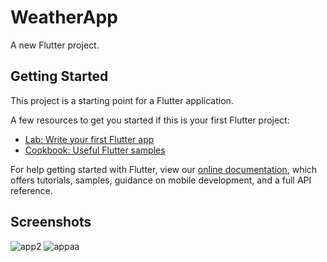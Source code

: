 # WeatherApp

A new Flutter project.

## Getting Started

This project is a starting point for a Flutter application.

A few resources to get you started if this is your first Flutter project:

- [Lab: Write your first Flutter app](https://flutter.dev/docs/get-started/codelab)
- [Cookbook: Useful Flutter samples](https://flutter.dev/docs/cookbook)

For help getting started with Flutter, view our
[online documentation](https://flutter.dev/docs), which offers tutorials,
samples, guidance on mobile development, and a full API reference.

## Screenshots

![app2](https://user-images.githubusercontent.com/28785769/151732894-1b5e5526-33ce-4312-9757-2a994fbb703a.jpeg)
![appaa](https://user-images.githubusercontent.com/28785769/151732925-84b88577-991e-4aa6-9b86-69169921953b.jpeg)

